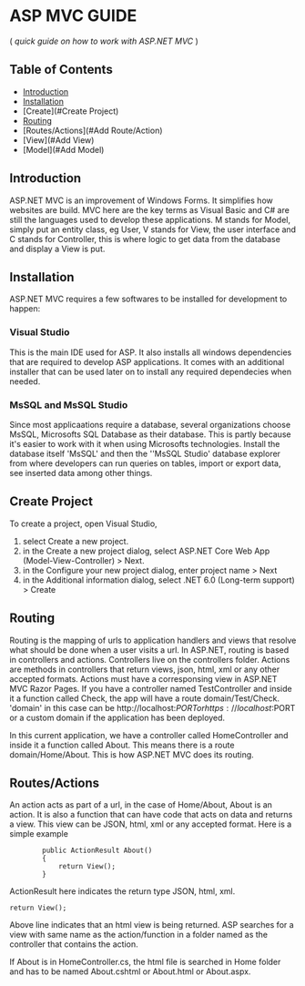 # ASP MVC GUIDE
( *quick guide on how to work with ASP.NET MVC* )

## Table of Contents

- [Introduction](#introduction)
- [Installation](#install)
- [Create](#Create Project)
- [Routing](#Routing)
- [Routes/Actions](#Add Route/Action)
- [View](#Add View)
- [Model](#Add Model)




## Introduction
ASP.NET MVC is an improvement of Windows Forms. It simplifies how websites are build. MVC here are the key terms as Visual Basic and 
C# are still the languages used to develop these applications. 
M stands for Model, simply put an entity class, eg User, V stands for View, the user interface and C stands for Controller, this is where logic
to get data from the database and display a View is put.


## Installation
ASP.NET MVC requires a few softwares to be installed for development to happen:

### Visual Studio
This is the main IDE used for ASP. It also installs all windows dependencies that are required to develop ASP applications. It comes with an additional
installer that can be used later on to install any required dependecies when needed.

### MsSQL and MsSQL Studio
Since most applicaations require a database, several organizations  choose MsSQL, Microsofts SQL Database as their database.
This is partly because it's easier to work with it when using Microsofts technologies. 
Install the database itself 'MsSQL' and then the ''MsSQL Studio' database explorer from where developers can run queries on tables, import or export data, see inserted data among other things.




## Create Project
To create a project, open Visual Studio, 
1. select Create a new project.
2. in the Create a new project dialog, select ASP.NET Core Web App (Model-View-Controller) > Next.
3. in the Configure your new project dialog, enter project name > Next
4. in the Additional information dialog, select .NET 6.0 (Long-term support) > Create


## Routing
Routing is the mapping of urls to application handlers and views that resolve what should be done when a user visits a url.
In ASP.NET, routing is based in controllers and actions. Controllers live on the controllers folder. Actions are methods in controllers that return views, json, html, xml or any other accepted formats.
Actions must have a corresponsing view in ASP.NET MVC Razor Pages. If you have a controller named TestController and inside it a function called Check, the app will have a route domain/Test/Check. 'domain'
in this case can be http://localhost:$PORT or https://localhost:$PORT or a custom domain if the application has been deployed.

In this current application, we have a controller called HomeController and inside it a function called About. This means there is a route domain/Home/About.
This is how ASP.NET MVC does its routing.


## Routes/Actions
An action acts as part of a url, in the case of Home/About, About is an action. It is
also a function that can have code that acts on data and returns a view. This view can
be JSON, html, xml or any accepted format.
Here is a simple example

```
        public ActionResult About()
        {
            return View();
        }
```

ActionResult here indicates the return type JSON, html, xml. 

```
return View();
```
Above line indicates that an html view is being returned. ASP searches for a view with
same name as the action/function in a folder named as the controller that contains the
action.

If About is in HomeController.cs, the html file is searched in Home folder and has to
be named About.cshtml or About.html or About.aspx.